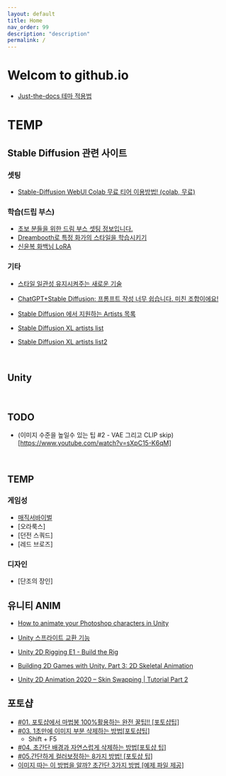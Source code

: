 ```yaml
---
layout: default
title: Home
nav_order: 99
description: "description"
permalink: /
---
```


# Welcom to github.io

* [Just-the-docs 테마 적용법](https://100sang.net/292)

# TEMP

## Stable Diffusion 관련 사이트

### 셋팅
* [Stable-Diffusion WebUI Colab 무료 티어 이용방법! (colab, 무료)](https://www.youtube.com/watch?v=C8uEhp822BI)


### 학습(드립 부스)
* [초보 분들을 위한 드림 부스 셋팅 정보입니다.](https://www.clien.net/service/board/cm_aigurim/17996081)
* [Dreambooth로 특정 화가의 스타일을 학습시키기](https://www.clien.net/service/board/cm_aigurim/18000175)
* [신윤복 화백님 LoRA](https://www.clien.net/service/board/cm_aigurim/18004978)

### 기타
* [스타일 일관성 유지시켜주는 새로운 기술](https://www.clien.net/service/board/cm_aigurim/18467242?od=T31&po=2&category=0&groupCd=)
* [ChatGPT+Stable Diffusion: 프롬프트 작성 너무 쉽습니다. 미친 조합이에요!](https://www.youtube.com/watch?v=rQpaoCGpnGY)

* [Stable Diffusion 에서 지원하는 Artists 목록](https://prompts.co.kr/articles/3648?board_category=4)
* [Stable Diffusion XL artists list](https://stablediffusion.fr/artists)
* [Stable Diffusion XL artists list2](https://www.urania.ai/top-sd-artists)
<br>

## Unity

<br> 

## TODO
* (이미지 수준을 높일수 있는 팁 #2 - VAE 그리고 CLIP skip)[https://www.youtube.com/watch?v=sXpC15-K6qM]

<br>

## TEMP
### 게임성
* [매직서바이벌](https://nomoneygame.tistory.com/106)
* [오라룩스]
* [던전 스쿼드]
* [레드 브로즈]

### 디자인
* [단조의 장인]


## 유니티 ANIM
* [How to animate your Photoshop characters in Unity](https://www.youtube.com/watch?v=vLDK0eHwsho)
* [Unity 스프라이트 교환 기능](https://www.youtube.com/watch?v=wBGykdKd80w)

* [Unity 2D Rigging E1 - Build the Rig](https://www.youtube.com/watch?v=oxKstruadGc&list=PL2cNFQAw_ndxLtVGMDtbbNdWch4yIioBP&index=1)

* [Building 2D Games with Unity. Part 3: 2D Skeletal Animation](https://www.youtube.com/watch?v=eagChFn_BAE)

* [Unity 2D Animation 2020 – Skin Swapping | Tutorial Part 2](https://www.youtube.com/watch?v=hoKKFQ2PWMw)

## 포토샵
* [#01. 포토샵에서 마법봉 100%활용하는 완전 꿀팁!! [포토샵팁]](https://www.youtube.com/watch?v=NYSofJsIYAw)
* [#03. 1초만에 이미지 부분 삭제하는 방법[포토샵팁]](https://www.youtube.com/watch?v=qN6-UAGoQgs)
    * Shift + F5
* [#04. 초간단 배경과 자연스럽게 삭제하는 방법[포토샵 팁]](https://www.youtube.com/watch?v=KCsw27MFEiA)
* [#05.간단하게 컬러보정하는 8가지 방법! [포토샵 팁]](https://www.youtube.com/watch?v=F3qVswEDG8w)
* [이미지 따는 이 방법을 알까? 초간단 3가지 방법 [예제 파일 제공]](https://www.youtube.com/watch?v=jHz1XaGPL1k)
